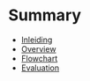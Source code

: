 # Summary

- [Inleiding](./Inleiding.md)
- [Overview](./Overview.md)
- [Flowchart](./Flowchart.md)
- [Evaluation](./Evaluation.md)
